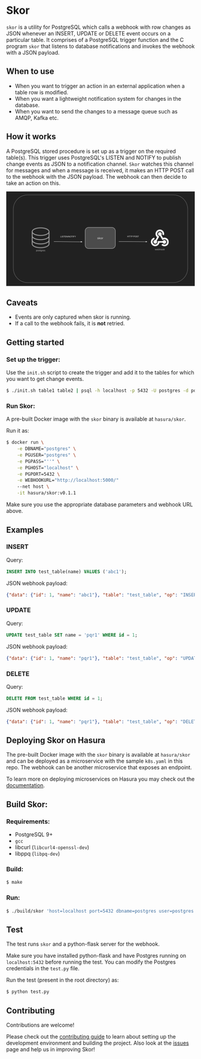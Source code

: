 # Skor

`skor` is a utility for PostgreSQL which calls a webhook with row changes as JSON whenever an INSERT, UPDATE or DELETE event occurs on a particular table. It comprises of a PostgreSQL trigger function and the C program `skor` that listens to database notifications and invokes the webhook with a JSON payload.

## When to use
- When you want to trigger an action in an external application when a table row is modified.
- When you want a lightweight notification system for changes in the database.
- When you want to send the changes to a message queue such as AMQP, Kafka etc.

## How it works
A PostgreSQL stored procedure is set up as a trigger on the required table(s). This trigger uses PostgreSQL's LISTEN and NOTIFY to publish change events as JSON to a notification channel. `Skor` watches this channel for messages and when a message is received, it makes an HTTP POST call to the webhook with the JSON payload. The webhook can then decide to take an action on this.

![Skor Architecture Diagram](skor-arch.png "Skor Architecture")


## Caveats
- Events are only captured when skor is running.
- If a call to the webhook fails, it is **not** retried.

## Getting started

### Set up the trigger:

Use the `init.sh` script to create the trigger and add it to the tables for which you want to get change events.

```bash
$ ./init.sh table1 table2 | psql -h localhost -p 5432 -U postgres -d postgres --
```

### Run Skor:
A pre-built Docker image with the `skor` binary is available at `hasura/skor`.

Run it as:

```bash
$ docker run \
    -e DBNAME="postgres" \
    -e PGUSER="postgres" \
    -e PGPASS="''" \
    -e PGHOST="localhost" \
    -e PGPORT=5432 \
    -e WEBHOOKURL="http://localhost:5000/"
    --net host \
    -it hasura/skor:v0.1.1
```

Make sure you use the appropriate database parameters and webhook URL above.

## Examples

### INSERT

Query:
```sql
INSERT INTO test_table(name) VALUES ('abc1');
```

JSON webhook payload:

```json
{"data": {"id": 1, "name": "abc1"}, "table": "test_table", "op": "INSERT"}
```

### UPDATE

Query:
```sql
UPDATE test_table SET name = 'pqr1' WHERE id = 1;
```

JSON webhook payload:

```json
{"data": {"id": 1, "name": "pqr1"}, "table": "test_table", "op": "UPDATE"}
```

### DELETE

Query:
```sql
DELETE FROM test_table WHERE id = 1;
```

JSON webhook payload:

```json
{"data": {"id": 1, "name": "pqr1"}, "table": "test_table", "op": "DELETE"}
```

## Deploying Skor on Hasura

The pre-built Docker image with the `skor` binary is available at `hasura/skor` and can be deployed as a microservice with the sample `k8s.yaml` in this repo.
The webhook can be another microservice that exposes an endpoint.

To learn more on deploying microservices on Hasura you may check out the [documentation](https://docs.hasura.io/0.15/manual/microservices/index.html).


## Build Skor:

### Requirements:

- PostgreSQL 9+
- `gcc` 
- libcurl (`libcurl4-openssl-dev`) 
- libppq (`libpq-dev`)


### Build:

```bash
$ make
```
### Run:

```bash
$ ./build/skor 'host=localhost port=5432 dbname=postgres user=postgres password=' http://localhost:5000
```

## Test

The test runs `skor` and a python-flask server for the webhook. 

Make sure you have installed python-flask and have Postgres running on `localhost:5432` before running the test.
You can modify the Postgres credentials in the `test.py` file.

Run the test (present in the root directory) as:

```bash
$ python test.py
```

## Contributing
Contributions are welcome! 

Please check out the [contributing guide](CONTRIBUTING.md) to learn about setting up the development environment and building the project. Also look at the [issues](https://github.com/hasura/skor/issues) page and help us in improving Skor!
